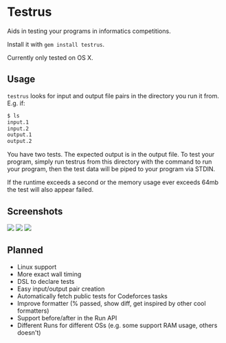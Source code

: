 # Testrus

Aids in testing your programs in informatics competitions.

Install it with `gem install testrus`.

Currently only tested on OS X.

## Usage

`testrus` looks for input and output file pairs in the directory you run it
from. E.g. if:

```bash
$ ls
input.1
input.2
output.1
output.2
```

You have two tests. The expected output is in the output file. To test your
program, simply run testrus from this directory with the command to run your
program, then the test data will be piped to your program via STDIN.

If the runtime exceeds a second or the memory usage ever exceeds 64mb the test will
also appear failed.

## Screenshots

![](http://i.imgur.com/kvhnt.png)
![](http://i.imgur.com/9lFil.png)
![](http://i.imgur.com/mWLDj.png)

## Planned

* Linux support
* More exact wall timing
* DSL to declare tests
* Easy input/output pair creation
* Automatically fetch public tests for Codeforces tasks
* Improve formatter (% passed, show diff, get inspired by other cool formatters)
* Support before/after in the Run API
* Different Runs for different OSs (e.g. some support RAM usage, others doesn't)
